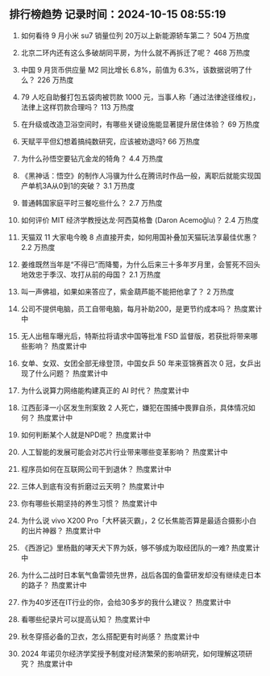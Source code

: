 
## 排行榜趋势 记录时间：2024-10-15 08:55:19
  
  1. 如何看待 9 月小米 su7 销量位列 20万以上新能源轿车第二？ 504 万热度
    
  2. 北京二环内还有这么多破胡同平房，为什么就不再拆迁了呢？ 468 万热度
    
  3. 中国 9 月货币供应量 M2 同比增长 6.8%，前值为 6.3%，该数据说明了什么？ 226 万热度
    
  4. 79 人吃自助餐打包五袋肉被罚款 1000 元，当事人称「通过法律途径维权」，法律上这样罚款合理吗？ 113 万热度
    
  5. 在升级或改造卫浴空间时，有哪些关键设施能显著提升居住体验？ 69 万热度
    
  6. 天赋平平但幻想着搞纯数研究，应该被劝退吗? 66 万热度
    
  7. 为什么孙悟空要钻亢金龙的犄角？ 4.4 万热度
    
  8. 《黑神话：悟空》的制作人冯骥为什么在腾讯时作品一般，离职后就能实现国产单机3A从0到1的突破？ 3.1 万热度
    
  9. 普通韩国家庭平时三餐吃些什么？ 2.7 万热度
    
  10. 如何评价 MIT 经济学教授达龙·阿西莫格鲁 (Daron Acemoğlu)？ 2.4 万热度
    
  11. 天猫双 11 大家电今晚 8 点直接开卖，如何用国补叠加天猫玩法享最佳优惠？ 2.2 万热度
    
  12. 姜维既然当年是“不得已”而降蜀，为什么后来三十多年岁月里，会誓死不回头地效忠于季汉、攻打从前的母国？ 2.1 万热度
    
  13. 叫一声佛祖，如果如来答应了，紫金葫芦能不能把他拿了？ 2 万热度
    
  14. 公司不提供电脑，员工自带电脑，每月补助200，是更节约成本吗？ 热度累计中
    
  15. 无人出租车曝光后，特斯拉将请求中国等批准 FSD 监督版，若获批将带来哪些影响？ 热度累计中
    
  16. 女单、女双、女团全部无缘登顶，中国女乒 50 年来亚锦赛首次 0 冠，女乒出现了什么问题？ 热度累计中
    
  17. 为什么说算力网络能构建真正的 AI 时代？ 热度累计中
    
  18. 江西彭泽一小区发生刑案致 2 人死亡，嫌犯在围捕中畏罪自杀，具体情况如何？ 热度累计中
    
  19. 如何判断某个人就是NPD呢？ 热度累计中
    
  20. 人工智能的发展可能会对芯片行业带来哪些变革影响？ 热度累计中
    
  21. 程序员如何在互联网公司干到退休？ 热度累计中
    
  22. 三体人到底有没有折磨过云天明？ 热度累计中
    
  23. 你有哪些长期坚持的养生习惯？ 热度累计中
    
  24. 为什么说 vivo X200 Pro「大杯装灭霸」，2 亿长焦能否算是最适合摄影小白的出片神器？ 热度累计中
    
  25. 《西游记》里杨戬的哮天犬下界为妖，够不够成为取经团队的一难? 热度累计中
    
  26. 为什么二战时日本氧气鱼雷领先世界，战后各国的鱼雷研发却没有继续走日本的路子？ 热度累计中
    
  27. 作为40岁还在IT行业的你，会给30多岁的我什么建议？ 热度累计中
    
  28. 看哪些纪录片可以提高认知？ 热度累计中
    
  29. 秋冬穿搭必备的卫衣，怎么搭配更有时尚感？ 热度累计中
    
  30. 2024 年诺贝尔经济学奖授予制度对经济繁荣的影响研究，如何理解这项研究？ 热度累计中
    